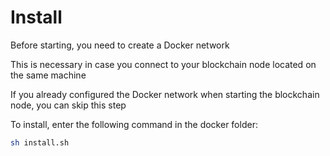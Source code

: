 # Install

Before starting, you need to create a Docker network

This is necessary in case you connect to your blockchain node located on the same machine

If you already configured the Docker network when starting the blockchain node, you can skip this step

To install, enter the following command in the docker folder:

```bash
sh install.sh
```

